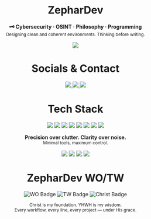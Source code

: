 <h1 align="center">ZepharDev</h1>


<p align="center">
  <b>🗝️ Cybersecurity  · OSINT · Philosophy  · Programming</b><br>
  <sub>Designing clean and coherent environments. Thinking before writing.</sub>
</p>

<p align="center">
  <img src="https://img.shields.io/badge/License-GNU%20GPLv3-f5c2e7?style=for-the-badge&labelColor=1e1e2e&logo=gnu&logoColor=white" />
</p>

<h1 align="center">Socials & Contact</h1>

<p align="center">
  <a href="https://www.instagram.com/zephartw" target="_blank">
    <img src="https://img.shields.io/badge/Instagram-zephartw-f5c2e7?style=for-the-badge&logo=instagram&logoColor=white&labelColor=1e1e2e" />
  </a>
  <a href="https://www.reddit.com/u/Zephar_WO" target="_blank">
    <img src="https://img.shields.io/badge/Reddit-Zephar_WO-89b4fa?style=for-the-badge&logo=reddit&logoColor=white&labelColor=1e1e2e" />
  </a>
  <a href="mailto:zephartw@gmail.com">
    <img src="https://img.shields.io/badge/Email-zephartw@gmail.com-cba6f7?style=for-the-badge&logo=gmail&logoColor=white&labelColor=1e1e2e" />
  </a>
</p>


<h1 align="center">Tech Stack</h1>

<p align="center">
  <img src="https://img.shields.io/badge/Hyprland-WM-89b4fa?style=for-the-badge&logo=hyprland&logoColor=white&labelColor=1e1e2e" />
  <img src="https://img.shields.io/badge/Arch_Linux-Base-8bd5fa?style=for-the-badge&logo=arch-linux&logoColor=white&labelColor=1e1e2e" />
  <img src="https://img.shields.io/badge/Bash-Scripts-cba6f7?style=for-the-badge&logo=gnubash&logoColor=white&labelColor=1e1e2e" />
  <img src="https://img.shields.io/badge/C-Core-89b4fa?style=for-the-badge&logo=c&logoColor=white&labelColor=1e1e2e" />
  <img src="https://img.shields.io/badge/C%2B%2B-Performance-8bd5fa?style=for-the-badge&logo=linux&logoColor=white&labelColor=1e1e2e" />
  <img src="https://img.shields.io/badge/Java-Logic-cba6f7?style=for-the-badge&logo=openjdk&logoColor=white&labelColor=1e1e2e" />
  <img src="https://img.shields.io/badge/JSONC-Config-f5c2e7?style=for-the-badge&logo=json&logoColor=white&labelColor=1e1e2e" />
  <img src="https://img.shields.io/badge/CSS-UI%20Tweak-89b4fa?style=for-the-badge&logo=css3&logoColor=white&labelColor=1e1e2e" />
</p>

<p align="center">
  <b>Precision over clutter. Clarity over noise.</b><br>
  <sub>Minimal tools, maximum control.</sub>
</p>

<p align="center">
  <img src="https://img.shields.io/github/stars/ZepharDev/hyprdots?style=for-the-badge&color=cba6f7&labelColor=292d3e&logo=github&logoColor=white&label=Stars" />
  <img src="https://img.shields.io/github/forks/ZepharDev/hyprdots?style=for-the-badge&color=89b4fa&labelColor=292d3e&logo=git-branch&logoColor=white&label=Forks" />
  <img src="https://img.shields.io/github/issues/ZepharDev/hyprdots?style=for-the-badge&color=f5c2e7&labelColor=292d3e&logo=github-issues&logoColor=white&label=Issues" />
  <img src="https://img.shields.io/github/contributors/ZepharDev/hyprdots?style=for-the-badge&color=8bd5fa&labelColor=292d3e&logo=github&logoColor=white&label=Contributors" />
</p>


<h1 align="center">ZepharDev WO/TW</h1>

<p align="center">
  <img src="https://img.shields.io/badge/WO-Workflow_Optimization-cba6f7?style=for-the-badge&labelColor=1e1e2e&logo=awesome&logoColor=white" alt="WO Badge" />
  <img src="https://img.shields.io/badge/TW-True_Work-89b4fa?style=for-the-badge&labelColor=1e1e2e&logo=github-actions&logoColor=white" alt="TW Badge" />
  <img src="https://img.shields.io/badge/✝️-Christ%20is%20King-f5c2e7?style=for-the-badge&labelColor=1e1e2e&logoColor=white" alt="Christ Badge" />
</p>

<p align="center">
  <sub>Christ is my foundation. YHWH is my wisdom.<br>
  Every workflow, every line, every project — under His grace.</sub>
</p>